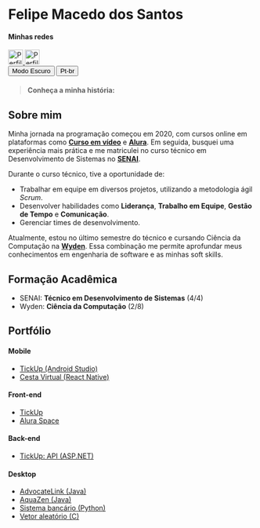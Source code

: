 
# Felipe Macedo dos Santos

#### Minhas redes
<a href="https://www.linkedin.com/in/felipe-macedo-dos-santos-37264a1b5/">
  <img src="https://img.freepik.com/vetores-premium/logotipo-linkedin_578229-227.jpg" alt="Perfil do LinkedIn de Felipe Macedo" width="30" height="30">
</a>
<a href="https://github.com/fmacedosantos/">
  <img src="https://play-lh.googleusercontent.com/PCpXdqvUWfCW1mXhH1Y_98yBpgsWxuTSTofy3NGMo9yBTATDyzVkqU580bfSln50bFU=w240-h480-rw" alt="Perfil do GitHub de Felipe Macedo" width="30" height="30">
</a>

<div id="dark-mode-toggle">
  <button onclick="toggleDarkMode()">Modo Escuro</button>
  <button onclick="changeLanguage()">Pt-br</button>
</div>



>**Conheça a minha história:**

## Sobre mim
Minha jornada na programação começou em 2020, com cursos online em plataformas como **[Curso em vídeo](https://www.cursoemvideo.com/)** e **[Alura](https://www.alura.com.br/)**. Em seguida, busquei uma experiência mais prática e me matriculei no curso técnico em Desenvolvimento de Sistemas no **[SENAI](https://sp.senai.br/unidade/campinaszerbini/)**.

Durante o curso técnico, tive a oportunidade de:
* Trabalhar em equipe em diversos projetos, utilizando a metodologia ágil _Scrum_.
* Desenvolver habilidades como **Liderança**, **Trabalho em Equipe**, **Gestão de Tempo** e **Comunicação**.
* Gerenciar times de desenvolvimento.

Atualmente, estou no último semestre do técnico e cursando Ciência da Computação na **[Wyden](https://www.wyden.com.br/)**. Essa combinação me permite aprofundar meus conhecimentos em engenharia de software e as minhas soft skills.

## Formação Acadêmica
* SENAI: **Técnico em Desenvolvimento de Sistemas** (4/4)
* Wyden: **Ciência da Computação** (2/8)

## Portfólio 

#### **Mobile**
<ul>
    <li><a href="https://github.com/fmacedosantos/tickUpMobile">TickUp (Android Studio)</a></li>
    <li><a href="https://github.com/fmacedosantos/mobile-orgs-cesta">Cesta Virtual (React Native)</a></li>
</ul>

#### **Front-end**
<ul>
    <li><a href="https://github.com/GustavoGuimaraes01/TickUp">TickUp</a></li>
    <li><a href="https://github.com/fmacedosantos/alura_space">Alura Space</a></li>
</ul>

#### **Back-end**
<ul>
  <li><a href="https://github.com/fmacedosantos/tickUpAPI">TickUp: API (ASP.NET)</a></li>
</ul>

#### **Desktop**
<ul>
    <li><a href="https://github.com/fmacedosantos/AdvocateLinkDesktop">AdvocateLink (Java)</a></li>
    <li><a href="https://github.com/fmacedosantos/AquaZen">AquaZen (Java)</a></li>
    <li><a href="https://github.com/fmacedosantos/sistema_bancario">Sistema bancário (Python)</a></li>
    <li><a href="https://github.com/fmacedosantos/vetorAleatorioC">Vetor aleatório (C)</a></li>
</ul>



<script>
function toggleDarkMode() {
  var body = document.body;
  var button = document.querySelector("#dark-mode-toggle button");

  body.classList.toggle("dark-mode");

  if (body.classList.contains("dark-mode")) {
    button.textContent = "Modo Claro";
  } else {
    button.textContent = "Modo Escuro";
  }

  saveModeState();
}

function changeLanguage() {
  
}
  
// cria uma função para salvar o estado do modo no localStorage
function saveModeState() {
    var body = document.body;
    if (body.classList.contains("dark-mode")) {
        localStorage.setItem("darkMode", "enabled");
    } else {
        localStorage.setItem("darkMode", "disabled");
    }
}

// carrega o estado do modo salvo no localStorage ao carregar a página
window.onload = function() {
    var darkModeState = localStorage.getItem("darkMode");
    var body = document.body;
    if (darkModeState === "enabled") {
        body.classList.add("dark-mode");
    } else {
        body.classList.remove("dark-mode");
    }
};

// adiciona um evento para salvar o estado do modo ao fechar a página
window.onbeforeunload = saveModeState;
</script>

<style>
/* estilos para os modos claro e escuro */
body {
    transition: background-color 0.4s ease;
}

div {
  margin-bottom: 20px;
}

.light-mode {
    background-color: #ffffff;
    color: #333333;
}

.dark-mode {
    background-color: #333333;
    color: #ffffff;
}

  .dark-mode a {
  color: #f0a500; 
}
</style>
